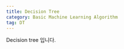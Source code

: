 ```yaml
---
title: Decision Tree
category: Basic Machine Learning Algorithm
tag: DT
---
```


Decision tree 입니다.
